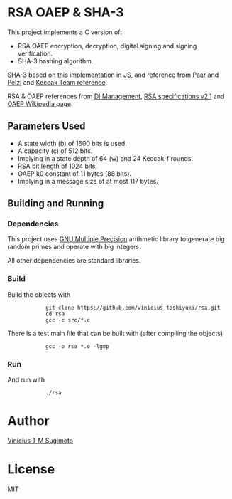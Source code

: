 # RSA OAEP & SHA-3

This project implements a C version of:

* RSA OAEP encryption, decryption, digital signing and signing verification.
* SHA-3 hashing algorithm.

SHA-3 based on [this implementation in JS](https://github.com/chrisveness/crypto), 
and reference from [Paar and Pelzl](http://professor.unisinos.br/linds/teoinfo/Keccak.pdf)
and [Keccak Team reference](https://keccak.team/files/Keccak-reference-3.0.pdf).

RSA & OAEP references from [DI Management](https://www.di-mgt.com.au/rsa_alg.html#keygen),
[RSA specifications v2.1](https://tools.ietf.org/html/rfc3447#section-7.1.1)
and [OAEP Wikipedia page](https://en.wikipedia.org/wiki/Optimal_asymmetric_encryption_padding).

## Parameters Used

- A state width (b) of 1600 bits is used.
- A capacity (c) of 512 bits.
- Implying in a state depth of 64 (w) and 24 Keccak-f rounds.
- RSA bit length of 1024 bits.
- OAEP k0 constant of 11 bytes (88 bits).
- Implying in a message size of at most 117 bytes.

## Building and Running

### Dependencies

This project uses [GNU Multiple Precision](https://gmplib.org/) arithmetic library to generate
big random primes and operate with big integers.

All other dependencies are standard libraries.

### Build

Build the objects with

				git clone https://github.com/vinicius-toshiyuki/rsa.git
				cd rsa
				gcc -c src/*.c

There is a test main file that can be built with (after compiling the objects)

				gcc -o rsa *.o -lgmp

### Run

And run with

				./rsa

# Author

[Vinícius T M Sugimoto](https://github.com/vinicius-toshiyuki/rsa.git)

# License

MIT
